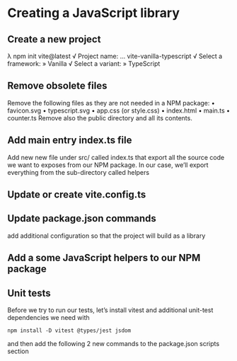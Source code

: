 # Creating a JavaScript library

## Create a new project

λ npm init vite@latest
√ Project name: ... vite-vanilla-typescript
√ Select a framework: » Vanilla
√ Select a variant: » TypeScript


## Remove obsolete files
Remove the following files as they are not needed in a NPM package:
• favicon.svg
• typescript.svg
• app.css (or style.css)
• index.html
• main.ts
• counter.ts
Remove also the public directory and all its contents.

## Add main entry index.ts file
Add new new file under src/ called index.ts that export all the source code we want to exposes from our NPM package. 
In our case, we’ll export everything from the sub-directory called helpers

## Update or create vite.config.ts
## Update package.json commands
add additional configuration so that the project will build as a library

## Add a some JavaScript helpers to our NPM package
## Unit tests

Before we try to run our tests, let’s install vitest and additional unit-test dependencies we need with

```shell
npm install -D vitest @types/jest jsdom
```

and then add the following 2 new commands to the package.json scripts section